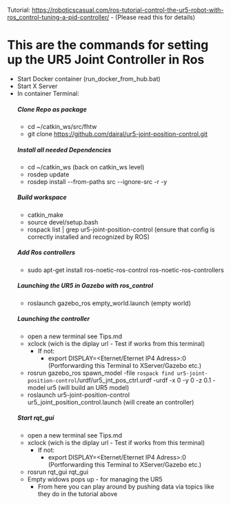Tutorial: https://roboticscasual.com/ros-tutorial-control-the-ur5-robot-with-ros_control-tuning-a-pid-controller/
    - (Please read this for details)

# This are the commands for setting up the UR5 Joint Controller in Ros
- Start Docker container (run_docker_from_hub.bat) 
- Start X Server 
- In container Terminal:
    ##### Clone Repo as package
    - cd ~/catkin_ws/src/fhtw
    - git clone https://github.com/dairal/ur5-joint-position-control.git
    ##### Install all needed Dependencies
    - cd ~/catkin_ws (back on catkin_ws level)
    - rosdep update
    - rosdep install --from-paths src --ignore-src -r -y
    ##### Build workspace
    - catkin_make
    - source devel/setup.bash
    - rospack list | grep ur5-joint-position-control (ensure that config is correctly installed and recognized by ROS)
    ##### Add Ros controllers
    - sudo apt-get install ros-noetic-ros-control ros-noetic-ros-controllers
    ##### Launching the UR5 in Gazebo with ros_control
    - roslaunch gazebo_ros empty_world.launch (empty world)
    ##### Launching the controller
    - open a new terminal see Tips.md
    - xclock  (wich is the diplay url - Test if works from this terminal)
        - If not:      
            - export DISPLAY=<Eternet/Eternet IP4 Adress>:0 (Portforwarding this Terminal to XServer/Gazebo etc.)   
    - rosrun gazebo_ros spawn_model -file `rospack find ur5-joint-position-control`/urdf/ur5_jnt_pos_ctrl.urdf -urdf -x 0 -y 0 -z 0.1 -model ur5 (will build an UR5 model)
    - roslaunch ur5-joint-position-control ur5_joint_position_control.launch (will create an controller)
    ##### Start rqt_gui
    - open a new terminal see Tips.md
    - xclock  (wich is the diplay url - Test if works from this terminal)
        - If not:      
            - export DISPLAY=<Eternet/Eternet IP4 Adress>:0 (Portforwarding this Terminal to XServer/Gazebo etc.)   
    - rosrun rqt_gui rqt_gui
    - Empty widows pops up - for managing the UR5 
        - From here you can play around by pushing data via topics like they do in the tutorial above

